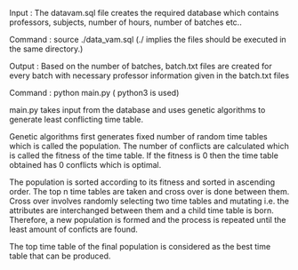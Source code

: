 Input : 
The datavam.sql file creates the required database which contains professors, subjects, number of hours, number of batches etc..

Command : source ./data_vam.sql (./ implies the files should be executed in the same directory.)

Output : 
Based on the number of batches, batch.txt files are created for every batch with necessary professor information given in the batch.txt files

Command : python main.py  ( python3 is used)

main.py takes input from the database and uses genetic algorithms to generate least conflicting time table.

  Genetic algorithms first generates fixed number of random time tables which is called the population. The number of conflicts are 
calculated which is called the fitness of the time table. If the fitness is 0 then the time table obtained has 0 conflicts which is 
optimal. 

  The population is sorted according to its fitness and sorted in ascending order. The top n time tables are taken and cross over is done 
between them. Cross over involves randomly selecting two time tables and mutating i.e. the attributes are interchanged between them and a 
child time table is born. Therefore, a new population is formed and the process is repeated until the least amount of conficts are found.

  The top time table of the final population is considered as the best time table that can be produced.
